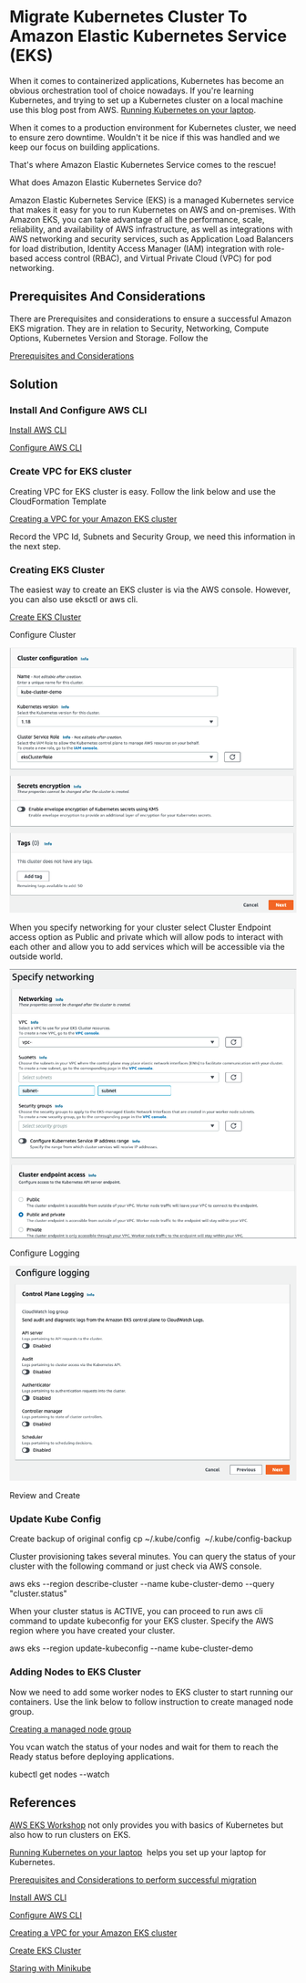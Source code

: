 # Migrate Kubernetes Cluster To Amazon Elastic Kubernetes Service (EKS) 

When it comes to containerized applications, Kubernetes has become an obvious orchestration tool of choice nowadays. If you're learning Kubernetes, and trying to set up a Kubernetes cluster on a local machine use this blog post from AWS. [Running Kubernetes on your laptop](https://aws.amazon.com/blogs/opensource/kubernetes-on-laptop/). 

When it comes to a production environment for Kubernetes cluster, we need to ensure zero downtime. Wouldn't it be nice if this was handled and we keep our focus on building applications.

That's where Amazon Elastic Kubernetes Service comes to the rescue!

What does Amazon Elastic Kubernetes Service do?

Amazon Elastic Kubernetes Service (EKS) is a managed Kubernetes service that makes it easy for you to run Kubernetes on AWS and on-premises. With Amazon EKS, you can take advantage of all the performance, scale, reliability, and availability of AWS infrastructure, as well as integrations with AWS networking and security services, such as Application Load Balancers for load distribution, Identity Access Manager (IAM) integration with role-based access control (RBAC), and Virtual Private Cloud (VPC) for pod networking.

## Prerequisites And Considerations

There are Prerequisites and considerations to ensure a successful Amazon EKS migration. They are in relation to Security, Networking, Compute Options, Kubernetes Version and Storage. Follow the 

[Prerequisites and Considerations](https://aws.amazon.com/blogs/architecture/field-notes-migrating-a-self-managed-kubernetes-cluster-on-ec2-to-amazon-eks/)

## Solution

### Install And Configure AWS CLI

[Install AWS CLI](https://docs.aws.amazon.com/cli/latest/userguide/install-cliv2.html)

[Configure AWS CLI](https://docs.aws.amazon.com/cli/latest/userguide/cli-configure-quickstart.html)

### Create VPC for EKS cluster
Creating VPC for EKS cluster is easy. Follow the link below and use the CloudFormation Template

[Creating a VPC for your Amazon EKS cluster](https://docs.aws.amazon.com/eks/latest/userguide/create-public-private-vpc.html#create-vpc)

Record the VPC Id, Subnets and Security Group, we need this information in the next step.

### Creating EKS Cluster

The easiest way to create an EKS cluster is via the AWS console. However, you can also use eksctl or aws cli.

[Create EKS Cluster](https://docs.aws.amazon.com/eks/latest/userguide/create-cluster.html)

Configure Cluster

![configure cluster](https://github.com/sandyghai/Migrate-Kubernetes-Cluster-To-Amazon-Elastic-Kubernetes-Service/blob/master/eks-image-1.png?raw=true)

When you specify networking for your cluster select Cluster Endpoint access option as Public and private which will allow pods to interact with each other and allow you to add services which will be accessible via the outside world.

![specify networking](https://github.com/sandyghai/Migrate-Kubernetes-Cluster-To-Amazon-Elastic-Kubernetes-Service/blob/master/eks-image-2.png?raw=true)

Configure Logging

![configure logging](https://github.com/sandyghai/Migrate-Kubernetes-Cluster-To-Amazon-Elastic-Kubernetes-Service/blob/master/eks-image-3.png?raw=true)

Review and Create

### Update Kube Config

Create backup of original config cp ~/.kube/config  ~/.kube/config-backup

Cluster provisioning takes several minutes. You can query the status of your cluster with the following command or just check via AWS console.

aws eks --region <region-code> describe-cluster --name kube-cluster-demo --query "cluster.status"

When your cluster status is ACTIVE, you can proceed to run aws cli command to update kubeconfig for your EKS cluster. Specify the AWS region where you have created your cluster.

aws eks --region <region-code> update-kubeconfig --name kube-cluster-demo

### Adding Nodes to EKS Cluster
Now we need to add some worker nodes to EKS cluster to start running our containers. Use the link below to follow instruction to create managed node group. 

[Creating a managed node group](https://docs.aws.amazon.com/eks/latest/userguide/create-managed-node-group.html)

You vcan watch the status of your nodes and wait for them to reach the Ready status before deploying applications.

kubectl get nodes --watch

## References

[AWS EKS Workshop](https://www.eksworkshop.com/) not only provides you with basics of Kubernetes but also how to run clusters on EKS.

[Running Kubernetes on your laptop](https://aws.amazon.com/blogs/opensource/kubernetes-on-laptop/)  helps you set up your laptop for Kubernetes.

[Prerequisites and Considerations to perform successful migration](https://aws.amazon.com/blogs/architecture/field-notes-migrating-a-self-managed-kubernetes-cluster-on-ec2-to-amazon-eks/)

[Install AWS CLI](https://docs.aws.amazon.com/cli/latest/userguide/install-cliv2.html)

[Configure AWS CLI](https://docs.aws.amazon.com/cli/latest/userguide/cli-configure-quickstart.html)

[Creating a VPC for your Amazon EKS cluster](https://docs.aws.amazon.com/eks/latest/userguide/create-public-private-vpc.html#create-vpc)

[Create EKS Cluster](https://docs.aws.amazon.com/eks/latest/userguide/create-cluster.html)

[Staring with Minikube](https://kubernetes.io/docs/tutorials/hello-minikube/)